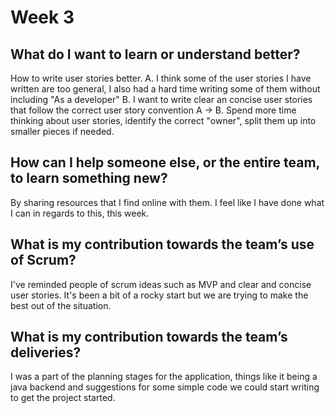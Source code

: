 # Week 3

## What do I want to learn or understand better?
How to write user stories better.
A. I think some of the user stories I have written are too general, I also had a hard time writing some of them without including "As a developer"
B. I want to write clear an concise user stories that follow the correct user story convention
A -> B.  Spend more time thinking about user stories, identify the correct "owner", split them up into smaller pieces if needed.

## How can I help someone else, or the entire team, to learn something new?
By sharing resources that I find online with them. 
I feel like I have done what I can in regards to this, this week.

## What is my contribution towards the team’s use of Scrum?
I've reminded people of scrum ideas such as MVP and clear and concise user stories. It's been a bit of a rocky start but we are trying to make the best out of the situation.

## What is my contribution towards the team’s deliveries?
I was a part of the planning stages for the application, things like it being a java backend and suggestions for some simple code we could start writing to get the project started.
